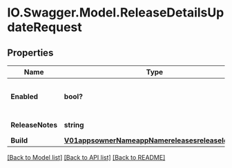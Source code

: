 # IO.Swagger.Model.ReleaseDetailsUpdateRequest
## Properties

Name | Type | Description | Notes
------------ | ------------- | ------------- | -------------
**Enabled** | **bool?** | Toggle this release to be enable distribute/download or not. | [optional] 
**ReleaseNotes** | **string** | Release notes for this release. | [optional] 
**Build** | [**V01appsownerNameappNamereleasesreleaseIdBuild**](V01appsownerNameappNamereleasesreleaseIdBuild.md) |  | [optional] 

[[Back to Model list]](../README.md#documentation-for-models) [[Back to API list]](../README.md#documentation-for-api-endpoints) [[Back to README]](../README.md)

